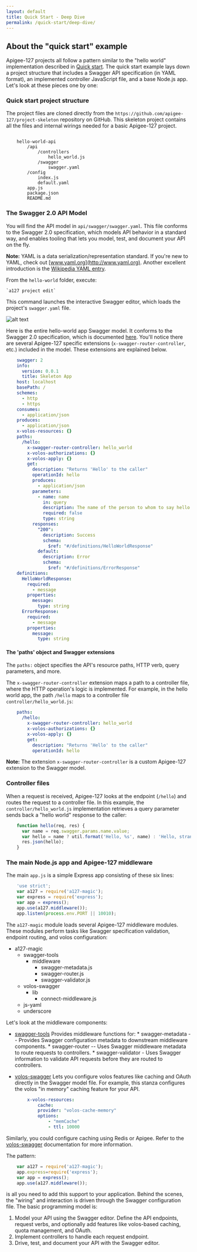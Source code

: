 ```yaml
---
layout: default
title: Quick Start - Deep Dive
permalink: /quick-start/deep-dive/
---
```


## About the "quick start" example

Apigee-127 projects all follow a pattern similar to the "hello world" implementation described in [Quick start](https://github.com/apigee-127/a127-documentation/wiki/Quick-start). The quick start example lays down a project structure that includes a Swagger API specification (in YAML format), an implemented controller JavaScript file, and a base Node.js app. Let's look at these pieces one by one:

### Quick start project structure

The project files are cloned directly from the `https://github.com/apigee-127/project-skeleton` repository on GitHub. This skeleton project contains all the files and internal wirings needed for a basic Apigee-127 project.

```shell

    hello-world-api
        /api
            /controllers
                hello_world.js
            /swagger
                swagger.yaml
        /config
            index.js
            default.yaml
        app.js
        package.json
        README.md
```


### The Swagger 2.0 API Model

You will find the API model in `api/swagger/swagger.yaml`. This file conforms to the Swagger 2.0 specification, which models API behavior in a standard way, and enables tooling that lets you model, test, and document your API on the fly.

**Note:** YAML is a data serialization/representation standard. If you're new to YAML, check out [www.yaml.org](http://www.yaml.org). Another excellent introduction is the [Wikipedia YAML entry](http://en.wikipedia.org/wiki/YAML).

From the `hello-world` folder, execute:

    `a127 project edit`

This command launches the interactive Swagger editor, which loads the project's `swagger.yaml` file.

![alt text](https://raw.githubusercontent.com/apigee-127/a127-documentation/master/a127/images/swagger-editor.png)

Here is the entire hello-world app Swagger model. It conforms to the Swagger 2.0 specification, which is documented [here](https://github.com/reverb/swagger-spec/blob/master/versions/2.0.md). You'll notice there are several Apigee-127 specific extensions (`x-swagger-router-controller`, etc.) included in the model. These extensions are explained below.

```yaml
    swagger: 2
    info:
      version: 0.0.1
      title: Skeleton App
    host: localhost
    basePath: /
    schemes:
      - http
      - https
    consumes:
      - application/json
    produces:
      - application/json
    x-volos-resources: {}
    paths:
      /hello:
        x-swagger-router-controller: hello_world
        x-volos-authorizations: {}
        x-volos-apply: {}
        get:
          description: "Returns 'Hello' to the caller"
          operationId: hello
          produces:
            - application/json
          parameters:
            - name: name
              in: query
              description: The name of the person to whom to say hello
              required: false
              type: string
          responses:
            "200":
              description: Success
              schema:
                $ref: "#/definitions/HelloWorldResponse"
            default:
              description: Error
              schema:
                $ref: "#/definitions/ErrorResponse"
    definitions:
      HelloWorldResponse:
        required:
          - message
        properties:
          message:
            type: string
      ErrorResponse:
        required:
          - message
        properties:
          message:
            type: string
```

#### The 'paths' object and Swagger extensions

The `paths:`  object specifies the API's resource paths, HTTP verb, query parameters, and more.

The `x-swagger-router-controller` extension maps a path to a controller file, where the HTTP operation's logic is implemented. For example, in the hello world app, the path `/hello` maps to a controller file `controller/hello_world.js`:

```yaml
    paths:
      /hello:
        x-swagger-router-controller: hello_world
        x-volos-authorizations: {}
        x-volos-apply: {}
        get:
          description: "Returns 'Hello' to the caller"
          operationId: hello
```

**Note:** The extension `x-swagger-router-controller` is a custom Apigee-127 extension to the Swagger model.

### Controller files

When a request is received, Apigee-127 looks at the endpoint (`/hello`) and routes the request to a controller file. In this example, the `controller/hello_world.js` implementation retrieves a query parameter sends back a "hello world" response to the caller:

```javascript
    function hello(req, res) {
      var name = req.swagger.params.name.value;
      var hello = name ? util.format('Hello, %s', name) : 'Hello, stranger!';
      res.json(hello);
    }
```

### The main Node.js app and Apigee-127 middleware

The main `app.js` is a simple Express app consisting of these six lines:
```javascript
    'use strict';
    var a127 = require('a127-magic');
    var express = require('express');
    var app = express();
    app.use(a127.middleware());
    app.listen(process.env.PORT || 10010);
```
The `a127-magic` module loads several Apigee-127 middleware modules. These modules perform tasks like Swagger specification validation, endpoint routing, and volos configuration:

   * a127-magic
      * swagger-tools
         * middleware
            * swagger-metadata.js
            * swagger-router.js
            * swagger-validator.js
      * volos-swagger
         * lib
            * connect-middleware.js
      * js-yaml
      * underscore

Let's look at the middleware components:

* [swagger-tools](https://www.npmjs.org/package/swagger-tools)
Provides middleware functions for:
      * swagger-metadata -- Provides Swagger configuration metadata to downstream middleware components.
      * swagger-router -- Uses Swagger middleware metadata to route requests to controllers.
      * swagger-validator - Uses Swagger information to validate API requests before they are routed to controllers.

* [volos-swagger](https://github.com/apigee-127/volos/tree/master/swagger)
Lets you configure volos features like caching and OAuth directly in the Swagger model file. For example, this stanza configures the volos "in memory" caching feature for your API.
```yaml
        x-volos-resources:
            cache:
            provider: "volos-cache-memory"
            options:
                - "memCache"
                - ttl: 10000
```
Similarly, you could configure caching using Redis or Apigee. Refer to the [volos-swagger](https://github.com/apigee-127/volos/tree/master/swagger) documentation for more information.

The pattern:
```javascript
    var a127 = require('a127-magic');
    app.express=require('express');
    var app = express();
    app.use(a127.middleware());
```
is all you need to add this support to your application. Behind the scenes, the "wiring" and interaction is driven through the Swagger configuration file. The basic programming model is:

1. Model your API using the Swagger editor. Define the API endpoints, request verbs, and optionally add features like volos-based caching, quota management, and OAuth.
2. Implement controllers to handle each request endpoint.
3. Drive, test, and document your API with the Swagger editor.